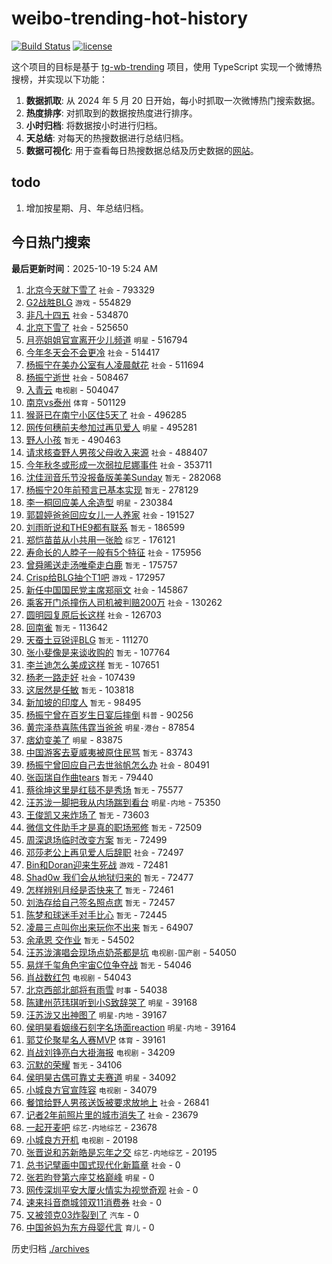 # weibo-trending-hot-history

[![Build Status](https://github.com/lxw15337674/weibo-trending-hot-history/actions/workflows/nodejs.yml/badge.svg)](https://github.com/lxw15337674/weibo-trending-hot-history/actions)
[![license](https://img.shields.io/github/license/lxw15337674/weibo-trending-hot-history)](https://github.com/lxw15337674/weibo-trending-hot-history/blob/master/LICENSE)


这个项目的目标是基于 [tg-wb-trending](https://github.com/xiadd/tg-wb-trending) 项目，使用 TypeScript 实现一个微博热搜榜，并实现以下功能：

1. **数据抓取**: 从 2024 年 5 月 20 日开始，每小时抓取一次微博热门搜索数据。
2. **热度排序**: 对抓取到的数据按热度进行排序。
3. **小时归档**: 将数据按小时进行归档。
4. **天总结**: 对每天的热搜数据进行总结归档。
5. **数据可视化**: 用于查看每日热搜数据总结及历史数据的[网站](https://weibo-trending-hot-history.vercel.app/)。

## todo

1. 增加按星期、月、年总结归档。



## 今日热门搜索




























































































































































































































































































































































































































































































































































































































































































































































































































































































































































































































































































































































































































































































































































































































































































































































































































































































































































































































































































































































































































































































































































































































































































































































































































































































































































































































































































































































































































































































































































































































































































































































































































































































































































































































































































































































































































































































































































































































































































































































































































































































































































































































































































































































































































































































































































































































































































































































































































































































































































































































































































































































































































































































































































































































































































































































































































































































































































































































































































































































































































































































































































































































































































































































































































































































































































































































































































































































































































































































































































































































































































































































































































































































































































































































































































































































































































































































































































































































































































































































































































































































































































































































































































































































































































































































































































































































































































































































































































































































































































































































































































































































































































































































































































































































































































































































































































































































































































































































































































































































































































































































































































































































































































































































































































































































































































































































































































































































































































































































































































































































































































































































































































































































































































































































































































































































































































































































































































































































































































































































<!-- BEGIN -->

**最后更新时间**：2025-10-19 5:24 AM
1. [北京今天就下雪了](https://m.weibo.cn/search?containerid=100103type%3D1%26t%3D10%26q%3D%23%E5%8C%97%E4%BA%AC%E4%BB%8A%E5%A4%A9%E5%B0%B1%E4%B8%8B%E9%9B%AA%E4%BA%86%23&stream_entry_id=31&isnewpage=1&extparam=seat%3D1%26cate%3D5001%26flag%3D0%26stream_entry_id%3D31%26lcate%3D5001%26pos%3D0%26q%3D%2523%25E5%258C%2597%25E4%25BA%25AC%25E4%25BB%258A%25E5%25A4%25A9%25E5%25B0%25B1%25E4%25B8%258B%25E9%259B%25AA%25E4%25BA%2586%2523%26dgr%3D0%26band_rank%3D1%26c_type%3D31%26realpos%3D1%26filter_type%3Drealtimehot%26display_time%3D1760805128%26pre_seqid%3D176080512884302736295144) `社会` - 793329
2. [G2战胜BLG](https://m.weibo.cn/search?containerid=100103type%3D1%26t%3D10%26q%3DG2%E6%88%98%E8%83%9CBLG&stream_entry_id=31&isnewpage=1&extparam=seat%3D1%26cate%3D5001%26flag%3D0%26stream_entry_id%3D31%26lcate%3D5001%26pos%3D1%26q%3DG2%25E6%2588%2598%25E8%2583%259CBLG%26dgr%3D0%26band_rank%3D2%26c_type%3D31%26realpos%3D2%26filter_type%3Drealtimehot%26display_time%3D1760805128%26pre_seqid%3D176080512884302736295144) `游戏` - 554829
3. [非凡十四五](https://m.weibo.cn/search?containerid=100103type%3D1%26t%3D10%26q%3D%23%E9%9D%9E%E5%87%A1%E5%8D%81%E5%9B%9B%E4%BA%94%23&stream_entry_id=31&isnewpage=1&extparam=seat%3D1%26cate%3D5001%26flag%3D0%26stream_entry_id%3D31%26lcate%3D5001%26pos%3D2%26q%3D%2523%25E9%259D%259E%25E5%2587%25A1%25E5%258D%2581%25E5%259B%259B%25E4%25BA%2594%2523%26dgr%3D0%26band_rank%3D3%26c_type%3D31%26realpos%3D3%26filter_type%3Drealtimehot%26display_time%3D1760805128%26pre_seqid%3D176080512884302736295144) `社会` - 534870
4. [北京下雪了](https://m.weibo.cn/search?containerid=100103type%3D1%26t%3D10%26q%3D%23%E5%8C%97%E4%BA%AC%E4%B8%8B%E9%9B%AA%E4%BA%86%23&stream_entry_id=31&isnewpage=1&extparam=seat%3D1%26flag%3D1%26stream_entry_id%3D31%26lcate%3D5001%26filter_type%3Drealtimehot%26band_rank%3D1%26c_type%3D31%26q%3D%2523%25E5%258C%2597%25E4%25BA%25AC%25E4%25B8%258B%25E9%259B%25AA%25E4%25BA%2586%2523%26pos%3D0%26realpos%3D1%26dgr%3D0%26cate%3D5001%26display_time%3D1760808170%26pre_seqid%3D176080817056502731421138) `社会` - 525650
5. [月亮姐姐官宣离开少儿频道](https://m.weibo.cn/search?containerid=100103type%3D1%26t%3D10%26q%3D%23%E6%9C%88%E4%BA%AE%E5%A7%90%E5%A7%90%E5%AE%98%E5%AE%A3%E7%A6%BB%E5%BC%80%E5%B0%91%E5%84%BF%E9%A2%91%E9%81%93%23&stream_entry_id=31&isnewpage=1&extparam=seat%3D1%26cate%3D5001%26flag%3D2%26stream_entry_id%3D31%26lcate%3D5001%26pos%3D4%26q%3D%2523%25E6%259C%2588%25E4%25BA%25AE%25E5%25A7%2590%25E5%25A7%2590%25E5%25AE%2598%25E5%25AE%25A3%25E7%25A6%25BB%25E5%25BC%2580%25E5%25B0%2591%25E5%2584%25BF%25E9%25A2%2591%25E9%2581%2593%2523%26dgr%3D0%26band_rank%3D4%26c_type%3D31%26realpos%3D4%26filter_type%3Drealtimehot%26display_time%3D1760805128%26pre_seqid%3D176080512884302736295144) `明星` - 516794
6. [今年冬天会不会更冷](https://m.weibo.cn/search?containerid=100103type%3D1%26t%3D10%26q%3D%23%E4%BB%8A%E5%B9%B4%E5%86%AC%E5%A4%A9%E4%BC%9A%E4%B8%8D%E4%BC%9A%E6%9B%B4%E5%86%B7%23&stream_entry_id=31&isnewpage=1&extparam=seat%3D1%26cate%3D5001%26flag%3D0%26stream_entry_id%3D31%26lcate%3D5001%26pos%3D5%26q%3D%2523%25E4%25BB%258A%25E5%25B9%25B4%25E5%2586%25AC%25E5%25A4%25A9%25E4%25BC%259A%25E4%25B8%258D%25E4%25BC%259A%25E6%259B%25B4%25E5%2586%25B7%2523%26dgr%3D0%26band_rank%3D5%26c_type%3D31%26realpos%3D5%26filter_type%3Drealtimehot%26display_time%3D1760805128%26pre_seqid%3D176080512884302736295144) `社会` - 514417
7. [杨振宁在美办公室有人凌晨献花](https://m.weibo.cn/search?containerid=100103type%3D1%26t%3D10%26q%3D%23%E6%9D%A8%E6%8C%AF%E5%AE%81%E5%9C%A8%E7%BE%8E%E5%8A%9E%E5%85%AC%E5%AE%A4%E6%9C%89%E4%BA%BA%E5%87%8C%E6%99%A8%E7%8C%AE%E8%8A%B1%23&stream_entry_id=31&isnewpage=1&extparam=seat%3D1%26cate%3D5001%26flag%3D1%26stream_entry_id%3D31%26lcate%3D5001%26pos%3D6%26q%3D%2523%25E6%259D%25A8%25E6%258C%25AF%25E5%25AE%2581%25E5%259C%25A8%25E7%25BE%258E%25E5%258A%259E%25E5%2585%25AC%25E5%25AE%25A4%25E6%259C%2589%25E4%25BA%25BA%25E5%2587%258C%25E6%2599%25A8%25E7%258C%25AE%25E8%258A%25B1%2523%26dgr%3D0%26band_rank%3D6%26c_type%3D31%26realpos%3D6%26filter_type%3Drealtimehot%26display_time%3D1760805128%26pre_seqid%3D176080512884302736295144) `社会` - 511694
8. [杨振宁逝世](https://m.weibo.cn/search?containerid=100103type%3D1%26t%3D10%26q%3D%23%E6%9D%A8%E6%8C%AF%E5%AE%81%E9%80%9D%E4%B8%96%23&stream_entry_id=31&isnewpage=1&extparam=seat%3D1%26cate%3D5001%26flag%3D16%26stream_entry_id%3D31%26lcate%3D5001%26pos%3D7%26q%3D%2523%25E6%259D%25A8%25E6%258C%25AF%25E5%25AE%2581%25E9%2580%259D%25E4%25B8%2596%2523%26dgr%3D0%26band_rank%3D7%26c_type%3D31%26realpos%3D7%26filter_type%3Drealtimehot%26display_time%3D1760805128%26pre_seqid%3D176080512884302736295144) `社会` - 508467
9. [入青云](https://m.weibo.cn/search?containerid=100103type%3D1%26t%3D10%26q%3D%E5%85%A5%E9%9D%92%E4%BA%91&stream_entry_id=31&isnewpage=1&extparam=seat%3D1%26cate%3D5001%26flag%3D0%26stream_entry_id%3D31%26lcate%3D5001%26pos%3D8%26q%3D%25E5%2585%25A5%25E9%259D%2592%25E4%25BA%2591%26dgr%3D0%26band_rank%3D8%26c_type%3D31%26realpos%3D8%26filter_type%3Drealtimehot%26display_time%3D1760805128%26pre_seqid%3D176080512884302736295144) `电视剧` - 504047
10. [南京vs泰州](https://m.weibo.cn/search?containerid=100103type%3D1%26t%3D10%26q%3D%23%E5%8D%97%E4%BA%ACvs%E6%B3%B0%E5%B7%9E%23&stream_entry_id=31&isnewpage=1&extparam=seat%3D1%26cate%3D5001%26flag%3D0%26stream_entry_id%3D31%26lcate%3D5001%26pos%3D9%26q%3D%2523%25E5%258D%2597%25E4%25BA%25ACvs%25E6%25B3%25B0%25E5%25B7%259E%2523%26dgr%3D0%26band_rank%3D9%26c_type%3D31%26realpos%3D9%26filter_type%3Drealtimehot%26display_time%3D1760805128%26pre_seqid%3D176080512884302736295144) `体育` - 501129
11. [猴哥已在南宁小区住5天了](https://m.weibo.cn/search?containerid=100103type%3D1%26t%3D10%26q%3D%23%E7%8C%B4%E5%93%A5%E5%B7%B2%E5%9C%A8%E5%8D%97%E5%AE%81%E5%B0%8F%E5%8C%BA%E4%BD%8F5%E5%A4%A9%E4%BA%86%23&stream_entry_id=31&isnewpage=1&extparam=seat%3D1%26cate%3D5001%26flag%3D1%26stream_entry_id%3D31%26lcate%3D5001%26pos%3D10%26q%3D%2523%25E7%258C%25B4%25E5%2593%25A5%25E5%25B7%25B2%25E5%259C%25A8%25E5%258D%2597%25E5%25AE%2581%25E5%25B0%258F%25E5%258C%25BA%25E4%25BD%258F5%25E5%25A4%25A9%25E4%25BA%2586%2523%26dgr%3D0%26band_rank%3D10%26c_type%3D31%26realpos%3D10%26filter_type%3Drealtimehot%26display_time%3D1760805128%26pre_seqid%3D176080512884302736295144) `社会` - 496285
12. [网传何穗前夫参加过再见爱人](https://m.weibo.cn/search?containerid=100103type%3D1%26t%3D10%26q%3D%23%E7%BD%91%E4%BC%A0%E4%BD%95%E7%A9%97%E5%89%8D%E5%A4%AB%E5%8F%82%E5%8A%A0%E8%BF%87%E5%86%8D%E8%A7%81%E7%88%B1%E4%BA%BA%23&stream_entry_id=31&isnewpage=1&extparam=seat%3D1%26cate%3D5001%26flag%3D2%26stream_entry_id%3D31%26lcate%3D5001%26pos%3D11%26q%3D%2523%25E7%25BD%2591%25E4%25BC%25A0%25E4%25BD%2595%25E7%25A9%2597%25E5%2589%258D%25E5%25A4%25AB%25E5%258F%2582%25E5%258A%25A0%25E8%25BF%2587%25E5%2586%258D%25E8%25A7%2581%25E7%2588%25B1%25E4%25BA%25BA%2523%26dgr%3D0%26band_rank%3D11%26c_type%3D31%26realpos%3D11%26filter_type%3Drealtimehot%26display_time%3D1760805128%26pre_seqid%3D176080512884302736295144) `明星` - 495281
13. [野人小孩](https://m.weibo.cn/search?containerid=100103type%3D1%26t%3D10%26q%3D%E9%87%8E%E4%BA%BA%E5%B0%8F%E5%AD%A9&stream_entry_id=31&isnewpage=1&extparam=seat%3D1%26cate%3D5001%26flag%3D1%26stream_entry_id%3D31%26lcate%3D5001%26pos%3D12%26q%3D%25E9%2587%258E%25E4%25BA%25BA%25E5%25B0%258F%25E5%25AD%25A9%26dgr%3D0%26band_rank%3D12%26c_type%3D31%26realpos%3D12%26filter_type%3Drealtimehot%26display_time%3D1760805128%26pre_seqid%3D176080512884302736295144) `暂无` - 490463
14. [请求核查野人男孩父母收入来源](https://m.weibo.cn/search?containerid=100103type%3D1%26t%3D10%26q%3D%23%E8%AF%B7%E6%B1%82%E6%A0%B8%E6%9F%A5%E9%87%8E%E4%BA%BA%E7%94%B7%E5%AD%A9%E7%88%B6%E6%AF%8D%E6%94%B6%E5%85%A5%E6%9D%A5%E6%BA%90%23&stream_entry_id=31&isnewpage=1&extparam=seat%3D1%26cate%3D5001%26flag%3D1%26stream_entry_id%3D31%26lcate%3D5001%26pos%3D13%26q%3D%2523%25E8%25AF%25B7%25E6%25B1%2582%25E6%25A0%25B8%25E6%259F%25A5%25E9%2587%258E%25E4%25BA%25BA%25E7%2594%25B7%25E5%25AD%25A9%25E7%2588%25B6%25E6%25AF%258D%25E6%2594%25B6%25E5%2585%25A5%25E6%259D%25A5%25E6%25BA%2590%2523%26dgr%3D0%26band_rank%3D13%26c_type%3D31%26realpos%3D13%26filter_type%3Drealtimehot%26display_time%3D1760805128%26pre_seqid%3D176080512884302736295144) `社会` - 488407
15. [今年秋冬或形成一次弱拉尼娜事件](https://m.weibo.cn/search?containerid=100103type%3D1%26t%3D10%26q%3D%23%E4%BB%8A%E5%B9%B4%E7%A7%8B%E5%86%AC%E6%88%96%E5%BD%A2%E6%88%90%E4%B8%80%E6%AC%A1%E5%BC%B1%E6%8B%89%E5%B0%BC%E5%A8%9C%E4%BA%8B%E4%BB%B6%23&stream_entry_id=31&isnewpage=1&extparam=seat%3D1%26cate%3D5001%26flag%3D1%26stream_entry_id%3D31%26lcate%3D5001%26pos%3D15%26q%3D%2523%25E4%25BB%258A%25E5%25B9%25B4%25E7%25A7%258B%25E5%2586%25AC%25E6%2588%2596%25E5%25BD%25A2%25E6%2588%2590%25E4%25B8%2580%25E6%25AC%25A1%25E5%25BC%25B1%25E6%258B%2589%25E5%25B0%25BC%25E5%25A8%259C%25E4%25BA%258B%25E4%25BB%25B6%2523%26dgr%3D0%26band_rank%3D15%26c_type%3D31%26realpos%3D15%26filter_type%3Drealtimehot%26display_time%3D1760805128%26pre_seqid%3D176080512884302736295144) `社会` - 353711
16. [沈佳润音乐节没报备版美美Sunday](https://m.weibo.cn/search?containerid=100103type%3D1%26t%3D10%26q%3D%E6%B2%88%E4%BD%B3%E6%B6%A6%E9%9F%B3%E4%B9%90%E8%8A%82%E6%B2%A1%E6%8A%A5%E5%A4%87%E7%89%88%E7%BE%8E%E7%BE%8ESunday&stream_entry_id=31&isnewpage=1&extparam=seat%3D1%26cate%3D5001%26flag%3D1%26stream_entry_id%3D31%26lcate%3D5001%26pos%3D14%26q%3D%25E6%25B2%2588%25E4%25BD%25B3%25E6%25B6%25A6%25E9%259F%25B3%25E4%25B9%2590%25E8%258A%2582%25E6%25B2%25A1%25E6%258A%25A5%25E5%25A4%2587%25E7%2589%2588%25E7%25BE%258E%25E7%25BE%258ESunday%26dgr%3D0%26band_rank%3D14%26c_type%3D31%26realpos%3D14%26filter_type%3Drealtimehot%26display_time%3D1760805128%26pre_seqid%3D176080512884302736295144) `暂无` - 282068
17. [杨振宁20年前预言已基本实现](https://m.weibo.cn/search?containerid=100103type%3D1%26t%3D10%26q%3D%E6%9D%A8%E6%8C%AF%E5%AE%8120%E5%B9%B4%E5%89%8D%E9%A2%84%E8%A8%80%E5%B7%B2%E5%9F%BA%E6%9C%AC%E5%AE%9E%E7%8E%B0&stream_entry_id=31&isnewpage=1&extparam=seat%3D1%26cate%3D5001%26flag%3D2%26stream_entry_id%3D31%26lcate%3D5001%26pos%3D16%26q%3D%25E6%259D%25A8%25E6%258C%25AF%25E5%25AE%258120%25E5%25B9%25B4%25E5%2589%258D%25E9%25A2%2584%25E8%25A8%2580%25E5%25B7%25B2%25E5%259F%25BA%25E6%259C%25AC%25E5%25AE%259E%25E7%258E%25B0%26dgr%3D0%26band_rank%3D16%26c_type%3D31%26realpos%3D16%26filter_type%3Drealtimehot%26display_time%3D1760805128%26pre_seqid%3D176080512884302736295144) `暂无` - 278129
18. [李一桐回应美人余造型](https://m.weibo.cn/search?containerid=100103type%3D1%26t%3D10%26q%3D%E6%9D%8E%E4%B8%80%E6%A1%90%E5%9B%9E%E5%BA%94%E7%BE%8E%E4%BA%BA%E4%BD%99%E9%80%A0%E5%9E%8B&stream_entry_id=31&isnewpage=1&extparam=seat%3D1%26cate%3D5001%26flag%3D1%26stream_entry_id%3D31%26lcate%3D5001%26pos%3D17%26q%3D%25E6%259D%258E%25E4%25B8%2580%25E6%25A1%2590%25E5%259B%259E%25E5%25BA%2594%25E7%25BE%258E%25E4%25BA%25BA%25E4%25BD%2599%25E9%2580%25A0%25E5%259E%258B%26dgr%3D0%26band_rank%3D17%26c_type%3D31%26realpos%3D17%26filter_type%3Drealtimehot%26display_time%3D1760805128%26pre_seqid%3D176080512884302736295144) `明星` - 230384
19. [郭碧婷爸爸回应女儿一人养家](https://m.weibo.cn/search?containerid=100103type%3D1%26t%3D10%26q%3D%23%E9%83%AD%E7%A2%A7%E5%A9%B7%E7%88%B8%E7%88%B8%E5%9B%9E%E5%BA%94%E5%A5%B3%E5%84%BF%E4%B8%80%E4%BA%BA%E5%85%BB%E5%AE%B6%23&stream_entry_id=31&isnewpage=1&extparam=seat%3D1%26cate%3D5001%26flag%3D2%26stream_entry_id%3D31%26lcate%3D5001%26pos%3D18%26q%3D%2523%25E9%2583%25AD%25E7%25A2%25A7%25E5%25A9%25B7%25E7%2588%25B8%25E7%2588%25B8%25E5%259B%259E%25E5%25BA%2594%25E5%25A5%25B3%25E5%2584%25BF%25E4%25B8%2580%25E4%25BA%25BA%25E5%2585%25BB%25E5%25AE%25B6%2523%26dgr%3D0%26band_rank%3D18%26c_type%3D31%26realpos%3D18%26filter_type%3Drealtimehot%26display_time%3D1760805128%26pre_seqid%3D176080512884302736295144) `社会` - 191527
20. [刘雨昕说和THE9都有联系](https://m.weibo.cn/search?containerid=100103type%3D1%26t%3D10%26q%3D%E5%88%98%E9%9B%A8%E6%98%95%E8%AF%B4%E5%92%8CTHE9%E9%83%BD%E6%9C%89%E8%81%94%E7%B3%BB&stream_entry_id=31&isnewpage=1&extparam=seat%3D1%26cate%3D5001%26flag%3D1%26stream_entry_id%3D31%26lcate%3D5001%26pos%3D19%26q%3D%25E5%2588%2598%25E9%259B%25A8%25E6%2598%2595%25E8%25AF%25B4%25E5%2592%258CTHE9%25E9%2583%25BD%25E6%259C%2589%25E8%2581%2594%25E7%25B3%25BB%26dgr%3D0%26band_rank%3D19%26c_type%3D31%26realpos%3D19%26filter_type%3Drealtimehot%26display_time%3D1760805128%26pre_seqid%3D176080512884302736295144) `暂无` - 186599
21. [郑恺苗苗从小共用一张脸](https://m.weibo.cn/search?containerid=100103type%3D1%26t%3D10%26q%3D%E9%83%91%E6%81%BA%E8%8B%97%E8%8B%97%E4%BB%8E%E5%B0%8F%E5%85%B1%E7%94%A8%E4%B8%80%E5%BC%A0%E8%84%B8&stream_entry_id=31&isnewpage=1&extparam=seat%3D1%26cate%3D5001%26flag%3D2%26stream_entry_id%3D31%26lcate%3D5001%26pos%3D20%26q%3D%25E9%2583%2591%25E6%2581%25BA%25E8%258B%2597%25E8%258B%2597%25E4%25BB%258E%25E5%25B0%258F%25E5%2585%25B1%25E7%2594%25A8%25E4%25B8%2580%25E5%25BC%25A0%25E8%2584%25B8%26dgr%3D0%26band_rank%3D20%26c_type%3D31%26realpos%3D20%26filter_type%3Drealtimehot%26display_time%3D1760805128%26pre_seqid%3D176080512884302736295144) `综艺` - 176121
22. [寿命长的人脖子一般有5个特征](https://m.weibo.cn/search?containerid=100103type%3D1%26t%3D10%26q%3D%23%E5%AF%BF%E5%91%BD%E9%95%BF%E7%9A%84%E4%BA%BA%E8%84%96%E5%AD%90%E4%B8%80%E8%88%AC%E6%9C%895%E4%B8%AA%E7%89%B9%E5%BE%81%23&stream_entry_id=31&isnewpage=1&extparam=seat%3D1%26cate%3D5001%26flag%3D0%26stream_entry_id%3D31%26lcate%3D5001%26pos%3D21%26q%3D%2523%25E5%25AF%25BF%25E5%2591%25BD%25E9%2595%25BF%25E7%259A%2584%25E4%25BA%25BA%25E8%2584%2596%25E5%25AD%2590%25E4%25B8%2580%25E8%2588%25AC%25E6%259C%25895%25E4%25B8%25AA%25E7%2589%25B9%25E5%25BE%2581%2523%26dgr%3D0%26band_rank%3D21%26c_type%3D31%26realpos%3D21%26filter_type%3Drealtimehot%26display_time%3D1760805128%26pre_seqid%3D176080512884302736295144) `社会` - 175956
23. [曾舜晞送走汤唯牵走白鹿](https://m.weibo.cn/search?containerid=100103type%3D1%26t%3D10%26q%3D%E6%9B%BE%E8%88%9C%E6%99%9E%E9%80%81%E8%B5%B0%E6%B1%A4%E5%94%AF%E7%89%B5%E8%B5%B0%E7%99%BD%E9%B9%BF&stream_entry_id=31&isnewpage=1&extparam=seat%3D1%26cate%3D5001%26flag%3D2%26stream_entry_id%3D31%26lcate%3D5001%26pos%3D22%26q%3D%25E6%259B%25BE%25E8%2588%259C%25E6%2599%259E%25E9%2580%2581%25E8%25B5%25B0%25E6%25B1%25A4%25E5%2594%25AF%25E7%2589%25B5%25E8%25B5%25B0%25E7%2599%25BD%25E9%25B9%25BF%26dgr%3D0%26band_rank%3D22%26c_type%3D31%26realpos%3D22%26filter_type%3Drealtimehot%26display_time%3D1760805128%26pre_seqid%3D176080512884302736295144) `暂无` - 175757
24. [Crisp给BLG抽个T1吧](https://m.weibo.cn/search?containerid=100103type%3D1%26t%3D10%26q%3D%23Crisp%E7%BB%99BLG%E6%8A%BD%E4%B8%AAT1%E5%90%A7%23&stream_entry_id=31&isnewpage=1&extparam=seat%3D1%26cate%3D5001%26flag%3D1%26stream_entry_id%3D31%26lcate%3D5001%26pos%3D23%26q%3D%2523Crisp%25E7%25BB%2599BLG%25E6%258A%25BD%25E4%25B8%25AAT1%25E5%2590%25A7%2523%26dgr%3D0%26band_rank%3D23%26c_type%3D31%26realpos%3D23%26filter_type%3Drealtimehot%26display_time%3D1760805128%26pre_seqid%3D176080512884302736295144) `游戏` - 172957
25. [新任中国国民党主席郑丽文](https://m.weibo.cn/search?containerid=100103type%3D1%26t%3D10%26q%3D%23%E6%96%B0%E4%BB%BB%E4%B8%AD%E5%9B%BD%E5%9B%BD%E6%B0%91%E5%85%9A%E4%B8%BB%E5%B8%AD%E9%83%91%E4%B8%BD%E6%96%87%23&stream_entry_id=31&isnewpage=1&extparam=seat%3D1%26cate%3D5001%26flag%3D0%26stream_entry_id%3D31%26lcate%3D5001%26pos%3D24%26q%3D%2523%25E6%2596%25B0%25E4%25BB%25BB%25E4%25B8%25AD%25E5%259B%25BD%25E5%259B%25BD%25E6%25B0%2591%25E5%2585%259A%25E4%25B8%25BB%25E5%25B8%25AD%25E9%2583%2591%25E4%25B8%25BD%25E6%2596%2587%2523%26dgr%3D0%26band_rank%3D24%26c_type%3D31%26realpos%3D24%26filter_type%3Drealtimehot%26display_time%3D1760805128%26pre_seqid%3D176080512884302736295144) `社会` - 145867
26. [乘客开门杀撞伤人司机被判赔200万](https://m.weibo.cn/search?containerid=100103type%3D1%26t%3D10%26q%3D%23%E4%B9%98%E5%AE%A2%E5%BC%80%E9%97%A8%E6%9D%80%E6%92%9E%E4%BC%A4%E4%BA%BA%E5%8F%B8%E6%9C%BA%E8%A2%AB%E5%88%A4%E8%B5%94200%E4%B8%87%23&stream_entry_id=31&isnewpage=1&extparam=seat%3D1%26cate%3D5001%26flag%3D0%26stream_entry_id%3D31%26lcate%3D5001%26pos%3D25%26q%3D%2523%25E4%25B9%2598%25E5%25AE%25A2%25E5%25BC%2580%25E9%2597%25A8%25E6%259D%2580%25E6%2592%259E%25E4%25BC%25A4%25E4%25BA%25BA%25E5%258F%25B8%25E6%259C%25BA%25E8%25A2%25AB%25E5%2588%25A4%25E8%25B5%2594200%25E4%25B8%2587%2523%26dgr%3D0%26band_rank%3D25%26c_type%3D31%26realpos%3D25%26filter_type%3Drealtimehot%26display_time%3D1760805128%26pre_seqid%3D176080512884302736295144) `社会` - 130262
27. [圆明园复原后长这样](https://m.weibo.cn/search?containerid=100103type%3D1%26t%3D10%26q%3D%23%E5%9C%86%E6%98%8E%E5%9B%AD%E5%A4%8D%E5%8E%9F%E5%90%8E%E9%95%BF%E8%BF%99%E6%A0%B7%23&stream_entry_id=31&isnewpage=1&extparam=seat%3D1%26cate%3D5001%26flag%3D0%26stream_entry_id%3D31%26lcate%3D5001%26pos%3D26%26q%3D%2523%25E5%259C%2586%25E6%2598%258E%25E5%259B%25AD%25E5%25A4%258D%25E5%258E%259F%25E5%2590%258E%25E9%2595%25BF%25E8%25BF%2599%25E6%25A0%25B7%2523%26dgr%3D0%26band_rank%3D26%26c_type%3D31%26realpos%3D26%26filter_type%3Drealtimehot%26display_time%3D1760805128%26pre_seqid%3D176080512884302736295144) `社会` - 126703
28. [回南雀](https://m.weibo.cn/search?containerid=100103type%3D1%26t%3D10%26q%3D%E5%9B%9E%E5%8D%97%E9%9B%80&stream_entry_id=31&isnewpage=1&extparam=seat%3D1%26cate%3D5001%26flag%3D0%26stream_entry_id%3D31%26lcate%3D5001%26pos%3D27%26q%3D%25E5%259B%259E%25E5%258D%2597%25E9%259B%2580%26dgr%3D0%26band_rank%3D27%26c_type%3D31%26realpos%3D27%26filter_type%3Drealtimehot%26display_time%3D1760805128%26pre_seqid%3D176080512884302736295144) `暂无` - 113642
29. [天蚕土豆锐评BLG](https://m.weibo.cn/search?containerid=100103type%3D1%26t%3D10%26q%3D%E5%A4%A9%E8%9A%95%E5%9C%9F%E8%B1%86%E9%94%90%E8%AF%84BLG&stream_entry_id=31&isnewpage=1&extparam=seat%3D1%26cate%3D5001%26flag%3D0%26stream_entry_id%3D31%26lcate%3D5001%26pos%3D28%26q%3D%25E5%25A4%25A9%25E8%259A%2595%25E5%259C%259F%25E8%25B1%2586%25E9%2594%2590%25E8%25AF%2584BLG%26dgr%3D0%26band_rank%3D28%26c_type%3D31%26realpos%3D28%26filter_type%3Drealtimehot%26display_time%3D1760805128%26pre_seqid%3D176080512884302736295144) `暂无` - 111270
30. [张小斐像是来谈收购的](https://m.weibo.cn/search?containerid=100103type%3D1%26t%3D10%26q%3D%E5%BC%A0%E5%B0%8F%E6%96%90%E5%83%8F%E6%98%AF%E6%9D%A5%E8%B0%88%E6%94%B6%E8%B4%AD%E7%9A%84&stream_entry_id=31&isnewpage=1&extparam=seat%3D1%26cate%3D5001%26flag%3D1%26stream_entry_id%3D31%26lcate%3D5001%26pos%3D29%26q%3D%25E5%25BC%25A0%25E5%25B0%258F%25E6%2596%2590%25E5%2583%258F%25E6%2598%25AF%25E6%259D%25A5%25E8%25B0%2588%25E6%2594%25B6%25E8%25B4%25AD%25E7%259A%2584%26dgr%3D0%26band_rank%3D29%26c_type%3D31%26realpos%3D29%26filter_type%3Drealtimehot%26display_time%3D1760805128%26pre_seqid%3D176080512884302736295144) `暂无` - 107764
31. [李兰迪怎么美成这样](https://m.weibo.cn/search?containerid=100103type%3D1%26t%3D10%26q%3D%E6%9D%8E%E5%85%B0%E8%BF%AA%E6%80%8E%E4%B9%88%E7%BE%8E%E6%88%90%E8%BF%99%E6%A0%B7&stream_entry_id=31&isnewpage=1&extparam=seat%3D1%26cate%3D5001%26flag%3D1%26stream_entry_id%3D31%26lcate%3D5001%26pos%3D30%26q%3D%25E6%259D%258E%25E5%2585%25B0%25E8%25BF%25AA%25E6%2580%258E%25E4%25B9%2588%25E7%25BE%258E%25E6%2588%2590%25E8%25BF%2599%25E6%25A0%25B7%26dgr%3D0%26band_rank%3D30%26c_type%3D31%26realpos%3D30%26filter_type%3Drealtimehot%26display_time%3D1760805128%26pre_seqid%3D176080512884302736295144) `暂无` - 107651
32. [杨老一路走好](https://m.weibo.cn/search?containerid=100103type%3D1%26t%3D10%26q%3D%23%E6%9D%A8%E8%80%81%E4%B8%80%E8%B7%AF%E8%B5%B0%E5%A5%BD%23&stream_entry_id=31&isnewpage=1&extparam=seat%3D1%26cate%3D5001%26flag%3D0%26stream_entry_id%3D31%26lcate%3D5001%26pos%3D33%26q%3D%2523%25E6%259D%25A8%25E8%2580%2581%25E4%25B8%2580%25E8%25B7%25AF%25E8%25B5%25B0%25E5%25A5%25BD%2523%26dgr%3D0%26band_rank%3D33%26c_type%3D31%26realpos%3D33%26filter_type%3Drealtimehot%26display_time%3D1760805128%26pre_seqid%3D176080512884302736295144) `社会` - 107439
33. [这居然是任敏](https://m.weibo.cn/search?containerid=100103type%3D1%26t%3D10%26q%3D%E8%BF%99%E5%B1%85%E7%84%B6%E6%98%AF%E4%BB%BB%E6%95%8F&stream_entry_id=31&isnewpage=1&extparam=seat%3D1%26cate%3D5001%26flag%3D0%26stream_entry_id%3D31%26lcate%3D5001%26pos%3D31%26q%3D%25E8%25BF%2599%25E5%25B1%2585%25E7%2584%25B6%25E6%2598%25AF%25E4%25BB%25BB%25E6%2595%258F%26dgr%3D0%26band_rank%3D31%26c_type%3D31%26realpos%3D31%26filter_type%3Drealtimehot%26display_time%3D1760805128%26pre_seqid%3D176080512884302736295144) `暂无` - 103818
34. [新加坡的印度人](https://m.weibo.cn/search?containerid=100103type%3D1%26t%3D10%26q%3D%E6%96%B0%E5%8A%A0%E5%9D%A1%E7%9A%84%E5%8D%B0%E5%BA%A6%E4%BA%BA&stream_entry_id=31&isnewpage=1&extparam=seat%3D1%26cate%3D5001%26flag%3D0%26stream_entry_id%3D31%26lcate%3D5001%26pos%3D32%26q%3D%25E6%2596%25B0%25E5%258A%25A0%25E5%259D%25A1%25E7%259A%2584%25E5%258D%25B0%25E5%25BA%25A6%25E4%25BA%25BA%26dgr%3D0%26band_rank%3D32%26c_type%3D31%26realpos%3D32%26filter_type%3Drealtimehot%26display_time%3D1760805128%26pre_seqid%3D176080512884302736295144) `暂无` - 98495
35. [杨振宁曾在百岁生日宴后摔倒](https://m.weibo.cn/search?containerid=100103type%3D1%26t%3D10%26q%3D%23%E6%9D%A8%E6%8C%AF%E5%AE%81%E6%9B%BE%E5%9C%A8%E7%99%BE%E5%B2%81%E7%94%9F%E6%97%A5%E5%AE%B4%E5%90%8E%E6%91%94%E5%80%92%23&stream_entry_id=31&isnewpage=1&extparam=seat%3D1%26cate%3D5001%26flag%3D0%26stream_entry_id%3D31%26lcate%3D5001%26pos%3D34%26q%3D%2523%25E6%259D%25A8%25E6%258C%25AF%25E5%25AE%2581%25E6%259B%25BE%25E5%259C%25A8%25E7%2599%25BE%25E5%25B2%2581%25E7%2594%259F%25E6%2597%25A5%25E5%25AE%25B4%25E5%2590%258E%25E6%2591%2594%25E5%2580%2592%2523%26dgr%3D0%26band_rank%3D34%26c_type%3D31%26realpos%3D34%26filter_type%3Drealtimehot%26display_time%3D1760805128%26pre_seqid%3D176080512884302736295144) `科普` - 90256
36. [黄宗泽恭喜陈伟霆当爸爸](https://m.weibo.cn/search?containerid=100103type%3D1%26t%3D10%26q%3D%23%E9%BB%84%E5%AE%97%E6%B3%BD%E6%81%AD%E5%96%9C%E9%99%88%E4%BC%9F%E9%9C%86%E5%BD%93%E7%88%B8%E7%88%B8%23&stream_entry_id=31&isnewpage=1&extparam=seat%3D1%26cate%3D5001%26flag%3D0%26stream_entry_id%3D31%26lcate%3D5001%26pos%3D35%26q%3D%2523%25E9%25BB%2584%25E5%25AE%2597%25E6%25B3%25BD%25E6%2581%25AD%25E5%2596%259C%25E9%2599%2588%25E4%25BC%259F%25E9%259C%2586%25E5%25BD%2593%25E7%2588%25B8%25E7%2588%25B8%2523%26dgr%3D0%26band_rank%3D35%26c_type%3D31%26realpos%3D35%26filter_type%3Drealtimehot%26display_time%3D1760805128%26pre_seqid%3D176080512884302736295144) `明星-港台` - 87854
37. [痞幼变美了](https://m.weibo.cn/search?containerid=100103type%3D1%26t%3D10%26q%3D%23%E7%97%9E%E5%B9%BC%E5%8F%98%E7%BE%8E%E4%BA%86%23&stream_entry_id=31&isnewpage=1&extparam=seat%3D1%26cate%3D5001%26flag%3D0%26stream_entry_id%3D31%26lcate%3D5001%26pos%3D36%26q%3D%2523%25E7%2597%259E%25E5%25B9%25BC%25E5%258F%2598%25E7%25BE%258E%25E4%25BA%2586%2523%26dgr%3D0%26band_rank%3D36%26c_type%3D31%26realpos%3D36%26filter_type%3Drealtimehot%26display_time%3D1760805128%26pre_seqid%3D176080512884302736295144) `明星` - 83875
38. [中国游客去夏威夷被原住民骂](https://m.weibo.cn/search?containerid=100103type%3D1%26t%3D10%26q%3D%E4%B8%AD%E5%9B%BD%E6%B8%B8%E5%AE%A2%E5%8E%BB%E5%A4%8F%E5%A8%81%E5%A4%B7%E8%A2%AB%E5%8E%9F%E4%BD%8F%E6%B0%91%E9%AA%82&stream_entry_id=31&isnewpage=1&extparam=seat%3D1%26cate%3D5001%26flag%3D0%26stream_entry_id%3D31%26lcate%3D5001%26pos%3D37%26q%3D%25E4%25B8%25AD%25E5%259B%25BD%25E6%25B8%25B8%25E5%25AE%25A2%25E5%258E%25BB%25E5%25A4%258F%25E5%25A8%2581%25E5%25A4%25B7%25E8%25A2%25AB%25E5%258E%259F%25E4%25BD%258F%25E6%25B0%2591%25E9%25AA%2582%26dgr%3D0%26band_rank%3D37%26c_type%3D31%26realpos%3D37%26filter_type%3Drealtimehot%26display_time%3D1760805128%26pre_seqid%3D176080512884302736295144) `暂无` - 83743
39. [杨振宁曾回应自己去世翁帆怎么办](https://m.weibo.cn/search?containerid=100103type%3D1%26t%3D10%26q%3D%23%E6%9D%A8%E6%8C%AF%E5%AE%81%E6%9B%BE%E5%9B%9E%E5%BA%94%E8%87%AA%E5%B7%B1%E5%8E%BB%E4%B8%96%E7%BF%81%E5%B8%86%E6%80%8E%E4%B9%88%E5%8A%9E%23&stream_entry_id=31&isnewpage=1&extparam=seat%3D1%26cate%3D5001%26flag%3D0%26stream_entry_id%3D31%26lcate%3D5001%26pos%3D38%26q%3D%2523%25E6%259D%25A8%25E6%258C%25AF%25E5%25AE%2581%25E6%259B%25BE%25E5%259B%259E%25E5%25BA%2594%25E8%2587%25AA%25E5%25B7%25B1%25E5%258E%25BB%25E4%25B8%2596%25E7%25BF%2581%25E5%25B8%2586%25E6%2580%258E%25E4%25B9%2588%25E5%258A%259E%2523%26dgr%3D0%26band_rank%3D38%26c_type%3D31%26realpos%3D38%26filter_type%3Drealtimehot%26display_time%3D1760805128%26pre_seqid%3D176080512884302736295144) `社会` - 80491
40. [张函瑞自作曲tears](https://m.weibo.cn/search?containerid=100103type%3D1%26t%3D10%26q%3D%23%E5%BC%A0%E5%87%BD%E7%91%9E%E8%87%AA%E4%BD%9C%E6%9B%B2tears%23&stream_entry_id=31&isnewpage=1&extparam=seat%3D1%26cate%3D5001%26flag%3D1%26stream_entry_id%3D31%26lcate%3D5001%26pos%3D39%26q%3D%2523%25E5%25BC%25A0%25E5%2587%25BD%25E7%2591%259E%25E8%2587%25AA%25E4%25BD%259C%25E6%259B%25B2tears%2523%26dgr%3D0%26band_rank%3D39%26c_type%3D31%26realpos%3D39%26filter_type%3Drealtimehot%26display_time%3D1760805128%26pre_seqid%3D176080512884302736295144) `暂无` - 79440
41. [蔡徐坤这里是红毯不是秀场](https://m.weibo.cn/search?containerid=100103type%3D1%26t%3D10%26q%3D%E8%94%A1%E5%BE%90%E5%9D%A4%E8%BF%99%E9%87%8C%E6%98%AF%E7%BA%A2%E6%AF%AF%E4%B8%8D%E6%98%AF%E7%A7%80%E5%9C%BA&stream_entry_id=31&isnewpage=1&extparam=seat%3D1%26cate%3D5001%26flag%3D0%26stream_entry_id%3D31%26lcate%3D5001%26pos%3D40%26q%3D%25E8%2594%25A1%25E5%25BE%2590%25E5%259D%25A4%25E8%25BF%2599%25E9%2587%258C%25E6%2598%25AF%25E7%25BA%25A2%25E6%25AF%25AF%25E4%25B8%258D%25E6%2598%25AF%25E7%25A7%2580%25E5%259C%25BA%26dgr%3D0%26band_rank%3D40%26c_type%3D31%26realpos%3D40%26filter_type%3Drealtimehot%26display_time%3D1760805128%26pre_seqid%3D176080512884302736295144) `暂无` - 75577
42. [汪苏泷一脚把我从内场踹到看台](https://m.weibo.cn/search?containerid=100103type%3D1%26t%3D10%26q%3D%E6%B1%AA%E8%8B%8F%E6%B3%B7%E4%B8%80%E8%84%9A%E6%8A%8A%E6%88%91%E4%BB%8E%E5%86%85%E5%9C%BA%E8%B8%B9%E5%88%B0%E7%9C%8B%E5%8F%B0&stream_entry_id=31&isnewpage=1&extparam=seat%3D1%26cate%3D5001%26flag%3D1%26stream_entry_id%3D31%26lcate%3D5001%26pos%3D41%26q%3D%25E6%25B1%25AA%25E8%258B%258F%25E6%25B3%25B7%25E4%25B8%2580%25E8%2584%259A%25E6%258A%258A%25E6%2588%2591%25E4%25BB%258E%25E5%2586%2585%25E5%259C%25BA%25E8%25B8%25B9%25E5%2588%25B0%25E7%259C%258B%25E5%258F%25B0%26dgr%3D0%26band_rank%3D41%26c_type%3D31%26realpos%3D41%26filter_type%3Drealtimehot%26display_time%3D1760805128%26pre_seqid%3D176080512884302736295144) `明星-内地` - 75350
43. [王俊凯又来炸场了](https://m.weibo.cn/search?containerid=100103type%3D1%26t%3D10%26q%3D%E7%8E%8B%E4%BF%8A%E5%87%AF%E5%8F%88%E6%9D%A5%E7%82%B8%E5%9C%BA%E4%BA%86&stream_entry_id=31&isnewpage=1&extparam=seat%3D1%26cate%3D5001%26flag%3D0%26stream_entry_id%3D31%26lcate%3D5001%26pos%3D42%26q%3D%25E7%258E%258B%25E4%25BF%258A%25E5%2587%25AF%25E5%258F%2588%25E6%259D%25A5%25E7%2582%25B8%25E5%259C%25BA%25E4%25BA%2586%26dgr%3D0%26band_rank%3D42%26c_type%3D31%26realpos%3D42%26filter_type%3Drealtimehot%26display_time%3D1760805128%26pre_seqid%3D176080512884302736295144) `暂无` - 73603
44. [微信文件助手才是真的职场邪修](https://m.weibo.cn/search?containerid=100103type%3D1%26t%3D10%26q%3D%E5%BE%AE%E4%BF%A1%E6%96%87%E4%BB%B6%E5%8A%A9%E6%89%8B%E6%89%8D%E6%98%AF%E7%9C%9F%E7%9A%84%E8%81%8C%E5%9C%BA%E9%82%AA%E4%BF%AE&stream_entry_id=31&isnewpage=1&extparam=seat%3D1%26cate%3D5001%26flag%3D0%26stream_entry_id%3D31%26lcate%3D5001%26pos%3D43%26q%3D%25E5%25BE%25AE%25E4%25BF%25A1%25E6%2596%2587%25E4%25BB%25B6%25E5%258A%25A9%25E6%2589%258B%25E6%2589%258D%25E6%2598%25AF%25E7%259C%259F%25E7%259A%2584%25E8%2581%258C%25E5%259C%25BA%25E9%2582%25AA%25E4%25BF%25AE%26dgr%3D0%26band_rank%3D43%26c_type%3D31%26realpos%3D43%26filter_type%3Drealtimehot%26display_time%3D1760805128%26pre_seqid%3D176080512884302736295144) `暂无` - 72509
45. [周深退场临时改变方案](https://m.weibo.cn/search?containerid=100103type%3D1%26t%3D10%26q%3D%E5%91%A8%E6%B7%B1%E9%80%80%E5%9C%BA%E4%B8%B4%E6%97%B6%E6%94%B9%E5%8F%98%E6%96%B9%E6%A1%88&stream_entry_id=31&isnewpage=1&extparam=seat%3D1%26cate%3D5001%26flag%3D0%26stream_entry_id%3D31%26lcate%3D5001%26pos%3D44%26q%3D%25E5%2591%25A8%25E6%25B7%25B1%25E9%2580%2580%25E5%259C%25BA%25E4%25B8%25B4%25E6%2597%25B6%25E6%2594%25B9%25E5%258F%2598%25E6%2596%25B9%25E6%25A1%2588%26dgr%3D0%26band_rank%3D44%26c_type%3D31%26realpos%3D44%26filter_type%3Drealtimehot%26display_time%3D1760805128%26pre_seqid%3D176080512884302736295144) `暂无` - 72499
46. [邓莎老公上再见爱人后辞职](https://m.weibo.cn/search?containerid=100103type%3D1%26t%3D10%26q%3D%23%E9%82%93%E8%8E%8E%E8%80%81%E5%85%AC%E4%B8%8A%E5%86%8D%E8%A7%81%E7%88%B1%E4%BA%BA%E5%90%8E%E8%BE%9E%E8%81%8C%23&stream_entry_id=31&isnewpage=1&extparam=seat%3D1%26cate%3D5001%26flag%3D0%26stream_entry_id%3D31%26lcate%3D5001%26pos%3D45%26q%3D%2523%25E9%2582%2593%25E8%258E%258E%25E8%2580%2581%25E5%2585%25AC%25E4%25B8%258A%25E5%2586%258D%25E8%25A7%2581%25E7%2588%25B1%25E4%25BA%25BA%25E5%2590%258E%25E8%25BE%259E%25E8%2581%258C%2523%26dgr%3D0%26band_rank%3D45%26c_type%3D31%26realpos%3D45%26filter_type%3Drealtimehot%26display_time%3D1760805128%26pre_seqid%3D176080512884302736295144) `社会` - 72497
47. [Bin和Doran迎来生死战](https://m.weibo.cn/search?containerid=100103type%3D1%26t%3D10%26q%3DBin%E5%92%8CDoran%E8%BF%8E%E6%9D%A5%E7%94%9F%E6%AD%BB%E6%88%98&stream_entry_id=31&isnewpage=1&extparam=seat%3D1%26cate%3D5001%26flag%3D0%26stream_entry_id%3D31%26lcate%3D5001%26pos%3D46%26q%3DBin%25E5%2592%258CDoran%25E8%25BF%258E%25E6%259D%25A5%25E7%2594%259F%25E6%25AD%25BB%25E6%2588%2598%26dgr%3D0%26band_rank%3D46%26c_type%3D31%26realpos%3D46%26filter_type%3Drealtimehot%26display_time%3D1760805128%26pre_seqid%3D176080512884302736295144) `游戏` - 72481
48. [Shad0w 我们会从地狱归来的](https://m.weibo.cn/search?containerid=100103type%3D1%26t%3D10%26q%3DShad0w+%E6%88%91%E4%BB%AC%E4%BC%9A%E4%BB%8E%E5%9C%B0%E7%8B%B1%E5%BD%92%E6%9D%A5%E7%9A%84&stream_entry_id=31&isnewpage=1&extparam=seat%3D1%26cate%3D5001%26flag%3D0%26stream_entry_id%3D31%26lcate%3D5001%26pos%3D47%26q%3DShad0w%2520%25E6%2588%2591%25E4%25BB%25AC%25E4%25BC%259A%25E4%25BB%258E%25E5%259C%25B0%25E7%258B%25B1%25E5%25BD%2592%25E6%259D%25A5%25E7%259A%2584%26dgr%3D0%26band_rank%3D47%26c_type%3D31%26realpos%3D47%26filter_type%3Drealtimehot%26display_time%3D1760805128%26pre_seqid%3D176080512884302736295144) `暂无` - 72477
49. [怎样辨别月经是否快来了](https://m.weibo.cn/search?containerid=100103type%3D1%26t%3D10%26q%3D%E6%80%8E%E6%A0%B7%E8%BE%A8%E5%88%AB%E6%9C%88%E7%BB%8F%E6%98%AF%E5%90%A6%E5%BF%AB%E6%9D%A5%E4%BA%86&stream_entry_id=31&isnewpage=1&extparam=seat%3D1%26cate%3D5001%26flag%3D0%26stream_entry_id%3D31%26lcate%3D5001%26pos%3D48%26q%3D%25E6%2580%258E%25E6%25A0%25B7%25E8%25BE%25A8%25E5%2588%25AB%25E6%259C%2588%25E7%25BB%258F%25E6%2598%25AF%25E5%2590%25A6%25E5%25BF%25AB%25E6%259D%25A5%25E4%25BA%2586%26dgr%3D0%26band_rank%3D48%26c_type%3D31%26realpos%3D48%26filter_type%3Drealtimehot%26display_time%3D1760805128%26pre_seqid%3D176080512884302736295144) `暂无` - 72461
50. [刘浩存给自己签名照点痣](https://m.weibo.cn/search?containerid=100103type%3D1%26t%3D10%26q%3D%E5%88%98%E6%B5%A9%E5%AD%98%E7%BB%99%E8%87%AA%E5%B7%B1%E7%AD%BE%E5%90%8D%E7%85%A7%E7%82%B9%E7%97%A3&stream_entry_id=31&isnewpage=1&extparam=seat%3D1%26cate%3D5001%26flag%3D0%26stream_entry_id%3D31%26lcate%3D5001%26pos%3D49%26q%3D%25E5%2588%2598%25E6%25B5%25A9%25E5%25AD%2598%25E7%25BB%2599%25E8%2587%25AA%25E5%25B7%25B1%25E7%25AD%25BE%25E5%2590%258D%25E7%2585%25A7%25E7%2582%25B9%25E7%2597%25A3%26dgr%3D0%26band_rank%3D49%26c_type%3D31%26realpos%3D49%26filter_type%3Drealtimehot%26display_time%3D1760805128%26pre_seqid%3D176080512884302736295144) `暂无` - 72457
51. [陈梦和球迷手对手比心](https://m.weibo.cn/search?containerid=100103type%3D1%26t%3D10%26q%3D%E9%99%88%E6%A2%A6%E5%92%8C%E7%90%83%E8%BF%B7%E6%89%8B%E5%AF%B9%E6%89%8B%E6%AF%94%E5%BF%83&stream_entry_id=31&isnewpage=1&extparam=seat%3D1%26cate%3D5001%26flag%3D1%26stream_entry_id%3D31%26lcate%3D5001%26pos%3D50%26q%3D%25E9%2599%2588%25E6%25A2%25A6%25E5%2592%258C%25E7%2590%2583%25E8%25BF%25B7%25E6%2589%258B%25E5%25AF%25B9%25E6%2589%258B%25E6%25AF%2594%25E5%25BF%2583%26dgr%3D0%26band_rank%3D50%26c_type%3D31%26realpos%3D50%26filter_type%3Drealtimehot%26display_time%3D1760805128%26pre_seqid%3D176080512884302736295144) `暂无` - 72445
52. [凌晨三点叫你出来玩你不出来](https://m.weibo.cn/search?containerid=100103type%3D1%26t%3D10%26q%3D%E5%87%8C%E6%99%A8%E4%B8%89%E7%82%B9%E5%8F%AB%E4%BD%A0%E5%87%BA%E6%9D%A5%E7%8E%A9%E4%BD%A0%E4%B8%8D%E5%87%BA%E6%9D%A5&stream_entry_id=31&isnewpage=1&extparam=seat%3D1%26c_type%3D31%26lcate%3D5001%26cate%3D5001%26q%3D%25E5%2587%258C%25E6%2599%25A8%25E4%25B8%2589%25E7%2582%25B9%25E5%258F%25AB%25E4%25BD%25A0%25E5%2587%25BA%25E6%259D%25A5%25E7%258E%25A9%25E4%25BD%25A0%25E4%25B8%258D%25E5%2587%25BA%25E6%259D%25A5%26dgr%3D0%26band_rank%3D30%26stream_entry_id%3D31%26filter_type%3Drealtimehot%26flag%3D1%26pos%3D30%26realpos%3D30%26display_time%3D1760812530%26pre_seqid%3D17608125308700188926256) `暂无` - 64907
53. [余承恩 交作业](https://m.weibo.cn/search?containerid=100103type%3D1%26t%3D10%26q%3D%E4%BD%99%E6%89%BF%E6%81%A9+%E4%BA%A4%E4%BD%9C%E4%B8%9A&stream_entry_id=31&isnewpage=1&extparam=seat%3D1%26flag%3D1%26stream_entry_id%3D31%26lcate%3D5001%26filter_type%3Drealtimehot%26band_rank%3D36%26c_type%3D31%26q%3D%25E4%25BD%2599%25E6%2589%25BF%25E6%2581%25A9%2520%25E4%25BA%25A4%25E4%25BD%259C%25E4%25B8%259A%26pos%3D36%26realpos%3D36%26dgr%3D0%26cate%3D5001%26display_time%3D1760808170%26pre_seqid%3D176080817056502731421138) `暂无` - 54502
54. [汪苏泷演唱会现场点奶茶都是坑](https://m.weibo.cn/search?containerid=100103type%3D1%26t%3D10%26q%3D%E6%B1%AA%E8%8B%8F%E6%B3%B7%E6%BC%94%E5%94%B1%E4%BC%9A%E7%8E%B0%E5%9C%BA%E7%82%B9%E5%A5%B6%E8%8C%B6%E9%83%BD%E6%98%AF%E5%9D%91&stream_entry_id=31&isnewpage=1&extparam=seat%3D1%26flag%3D1%26stream_entry_id%3D31%26lcate%3D5001%26filter_type%3Drealtimehot%26band_rank%3D39%26c_type%3D31%26q%3D%25E6%25B1%25AA%25E8%258B%258F%25E6%25B3%25B7%25E6%25BC%2594%25E5%2594%25B1%25E4%25BC%259A%25E7%258E%25B0%25E5%259C%25BA%25E7%2582%25B9%25E5%25A5%25B6%25E8%258C%25B6%25E9%2583%25BD%25E6%2598%25AF%25E5%259D%2591%26pos%3D39%26realpos%3D39%26dgr%3D0%26cate%3D5001%26display_time%3D1760808170%26pre_seqid%3D176080817056502731421138) `电视剧-国产剧` - 54050
55. [易烊千玺角色宇宙C位争夺战](https://m.weibo.cn/search?containerid=100103type%3D1%26t%3D10%26q%3D%23%E6%98%93%E7%83%8A%E5%8D%83%E7%8E%BA%E8%A7%92%E8%89%B2%E5%AE%87%E5%AE%99C%E4%BD%8D%E4%BA%89%E5%A4%BA%E6%88%98%23&stream_entry_id=31&isnewpage=1&extparam=seat%3D1%26flag%3D0%26stream_entry_id%3D31%26lcate%3D5001%26filter_type%3Drealtimehot%26band_rank%3D42%26c_type%3D31%26q%3D%2523%25E6%2598%2593%25E7%2583%258A%25E5%258D%2583%25E7%258E%25BA%25E8%25A7%2592%25E8%2589%25B2%25E5%25AE%2587%25E5%25AE%2599C%25E4%25BD%258D%25E4%25BA%2589%25E5%25A4%25BA%25E6%2588%2598%2523%26pos%3D42%26realpos%3D42%26dgr%3D0%26cate%3D5001%26display_time%3D1760808170%26pre_seqid%3D176080817056502731421138) `暂无` - 54046
56. [肖战数红包](https://m.weibo.cn/search?containerid=100103type%3D1%26t%3D10%26q%3D%23%E8%82%96%E6%88%98%E6%95%B0%E7%BA%A2%E5%8C%85%23&stream_entry_id=31&isnewpage=1&extparam=seat%3D1%26flag%3D1%26stream_entry_id%3D31%26lcate%3D5001%26filter_type%3Drealtimehot%26band_rank%3D45%26c_type%3D31%26q%3D%2523%25E8%2582%2596%25E6%2588%2598%25E6%2595%25B0%25E7%25BA%25A2%25E5%258C%2585%2523%26pos%3D45%26realpos%3D45%26dgr%3D0%26cate%3D5001%26display_time%3D1760808170%26pre_seqid%3D176080817056502731421138) `电视剧` - 54043
57. [北京西部北部将有雨雪](https://m.weibo.cn/search?containerid=100103type%3D1%26t%3D10%26q%3D%23%E5%8C%97%E4%BA%AC%E8%A5%BF%E9%83%A8%E5%8C%97%E9%83%A8%E5%B0%86%E6%9C%89%E9%9B%A8%E9%9B%AA%23&stream_entry_id=31&isnewpage=1&extparam=seat%3D1%26flag%3D0%26stream_entry_id%3D31%26lcate%3D5001%26filter_type%3Drealtimehot%26band_rank%3D48%26c_type%3D31%26q%3D%2523%25E5%258C%2597%25E4%25BA%25AC%25E8%25A5%25BF%25E9%2583%25A8%25E5%258C%2597%25E9%2583%25A8%25E5%25B0%2586%25E6%259C%2589%25E9%259B%25A8%25E9%259B%25AA%2523%26pos%3D48%26realpos%3D48%26dgr%3D0%26cate%3D5001%26display_time%3D1760808170%26pre_seqid%3D176080817056502731421138) `时事` - 54038
58. [陈建州范玮琪听到小S致辞哭了](https://m.weibo.cn/search?containerid=100103type%3D1%26t%3D10%26q%3D%23%E9%99%88%E5%BB%BA%E5%B7%9E%E8%8C%83%E7%8E%AE%E7%90%AA%E5%90%AC%E5%88%B0%E5%B0%8FS%E8%87%B4%E8%BE%9E%E5%93%AD%E4%BA%86%23&stream_entry_id=31&isnewpage=1&extparam=seat%3D1%26c_type%3D31%26lcate%3D5001%26cate%3D5001%26q%3D%2523%25E9%2599%2588%25E5%25BB%25BA%25E5%25B7%259E%25E8%258C%2583%25E7%258E%25AE%25E7%2590%25AA%25E5%2590%25AC%25E5%2588%25B0%25E5%25B0%258FS%25E8%2587%25B4%25E8%25BE%259E%25E5%2593%25AD%25E4%25BA%2586%2523%26dgr%3D0%26band_rank%3D27%26stream_entry_id%3D31%26filter_type%3Drealtimehot%26flag%3D1%26pos%3D27%26realpos%3D27%26display_time%3D1760812530%26pre_seqid%3D17608125308700188926256) `明星` - 39168
59. [汪苏泷又出神图了](https://m.weibo.cn/search?containerid=100103type%3D1%26t%3D10%26q%3D%E6%B1%AA%E8%8B%8F%E6%B3%B7%E5%8F%88%E5%87%BA%E7%A5%9E%E5%9B%BE%E4%BA%86&stream_entry_id=31&isnewpage=1&extparam=seat%3D1%26c_type%3D31%26lcate%3D5001%26cate%3D5001%26q%3D%25E6%25B1%25AA%25E8%258B%258F%25E6%25B3%25B7%25E5%258F%2588%25E5%2587%25BA%25E7%25A5%259E%25E5%259B%25BE%25E4%25BA%2586%26dgr%3D0%26band_rank%3D31%26stream_entry_id%3D31%26filter_type%3Drealtimehot%26flag%3D1%26pos%3D31%26realpos%3D31%26display_time%3D1760812530%26pre_seqid%3D17608125308700188926256) `明星-内地` - 39167
60. [侯明昊看姻缘石刻字名场面reaction](https://m.weibo.cn/search?containerid=100103type%3D1%26t%3D10%26q%3D%E4%BE%AF%E6%98%8E%E6%98%8A%E7%9C%8B%E5%A7%BB%E7%BC%98%E7%9F%B3%E5%88%BB%E5%AD%97%E5%90%8D%E5%9C%BA%E9%9D%A2reaction&stream_entry_id=31&isnewpage=1&extparam=seat%3D1%26c_type%3D31%26lcate%3D5001%26cate%3D5001%26q%3D%25E4%25BE%25AF%25E6%2598%258E%25E6%2598%258A%25E7%259C%258B%25E5%25A7%25BB%25E7%25BC%2598%25E7%259F%25B3%25E5%2588%25BB%25E5%25AD%2597%25E5%2590%258D%25E5%259C%25BA%25E9%259D%25A2reaction%26dgr%3D0%26band_rank%3D40%26stream_entry_id%3D31%26filter_type%3Drealtimehot%26flag%3D1%26pos%3D40%26realpos%3D40%26display_time%3D1760812530%26pre_seqid%3D17608125308700188926256) `明星-内地` - 39164
61. [郭艾伦聚星名人赛MVP](https://m.weibo.cn/search?containerid=100103type%3D1%26t%3D10%26q%3D%23%E9%83%AD%E8%89%BE%E4%BC%A6%E8%81%9A%E6%98%9F%E5%90%8D%E4%BA%BA%E8%B5%9BMVP%23&stream_entry_id=31&isnewpage=1&extparam=seat%3D1%26c_type%3D31%26lcate%3D5001%26cate%3D5001%26q%3D%2523%25E9%2583%25AD%25E8%2589%25BE%25E4%25BC%25A6%25E8%2581%259A%25E6%2598%259F%25E5%2590%258D%25E4%25BA%25BA%25E8%25B5%259BMVP%2523%26dgr%3D0%26band_rank%3D50%26stream_entry_id%3D31%26filter_type%3Drealtimehot%26flag%3D1%26pos%3D50%26realpos%3D50%26display_time%3D1760812530%26pre_seqid%3D17608125308700188926256) `体育` - 39161
62. [肖战刘铮亮白大褂海报](https://m.weibo.cn/search?containerid=100103type%3D1%26t%3D10%26q%3D%23%E8%82%96%E6%88%98%E5%88%98%E9%93%AE%E4%BA%AE%E7%99%BD%E5%A4%A7%E8%A4%82%E6%B5%B7%E6%8A%A5%23&stream_entry_id=31&isnewpage=1&extparam=seat%3D1%26cate%3D5001%26stream_entry_id%3D31%26flag%3D1%26realpos%3D38%26band_rank%3D38%26lcate%3D5001%26filter_type%3Drealtimehot%26q%3D%2523%25E8%2582%2596%25E6%2588%2598%25E5%2588%2598%25E9%2593%25AE%25E4%25BA%25AE%25E7%2599%25BD%25E5%25A4%25A7%25E8%25A4%2582%25E6%25B5%25B7%25E6%258A%25A5%2523%26c_type%3D31%26dgr%3D0%26pos%3D38%26display_time%3D1760815297%26pre_seqid%3D17608152975710190632949) `电视剧` - 34209
63. [沉默的荣耀](https://m.weibo.cn/search?containerid=100103type%3D1%26t%3D10%26q%3D%E6%B2%89%E9%BB%98%E7%9A%84%E8%8D%A3%E8%80%80&stream_entry_id=31&isnewpage=1&extparam=seat%3D1%26cate%3D5001%26stream_entry_id%3D31%26flag%3D0%26realpos%3D46%26band_rank%3D46%26lcate%3D5001%26filter_type%3Drealtimehot%26q%3D%25E6%25B2%2589%25E9%25BB%2598%25E7%259A%2584%25E8%258D%25A3%25E8%2580%2580%26c_type%3D31%26dgr%3D0%26pos%3D46%26display_time%3D1760815297%26pre_seqid%3D17608152975710190632949) `暂无` - 34106
64. [侯明昊古偶可靠丈夫赛道](https://m.weibo.cn/search?containerid=100103type%3D1%26t%3D10%26q%3D%E4%BE%AF%E6%98%8E%E6%98%8A%E5%8F%A4%E5%81%B6%E5%8F%AF%E9%9D%A0%E4%B8%88%E5%A4%AB%E8%B5%9B%E9%81%93&stream_entry_id=31&isnewpage=1&extparam=seat%3D1%26cate%3D5001%26stream_entry_id%3D31%26flag%3D1%26realpos%3D47%26band_rank%3D47%26lcate%3D5001%26filter_type%3Drealtimehot%26q%3D%25E4%25BE%25AF%25E6%2598%258E%25E6%2598%258A%25E5%258F%25A4%25E5%2581%25B6%25E5%258F%25AF%25E9%259D%25A0%25E4%25B8%2588%25E5%25A4%25AB%25E8%25B5%259B%25E9%2581%2593%26c_type%3D31%26dgr%3D0%26pos%3D47%26display_time%3D1760815297%26pre_seqid%3D17608152975710190632949) `明星` - 34092
65. [小城良方官宣阵容](https://m.weibo.cn/search?containerid=100103type%3D1%26t%3D10%26q%3D%23%E5%B0%8F%E5%9F%8E%E8%89%AF%E6%96%B9%E5%AE%98%E5%AE%A3%E9%98%B5%E5%AE%B9%23&stream_entry_id=31&isnewpage=1&extparam=seat%3D1%26cate%3D5001%26stream_entry_id%3D31%26flag%3D1%26realpos%3D48%26band_rank%3D48%26lcate%3D5001%26filter_type%3Drealtimehot%26q%3D%2523%25E5%25B0%258F%25E5%259F%258E%25E8%2589%25AF%25E6%2596%25B9%25E5%25AE%2598%25E5%25AE%25A3%25E9%2598%25B5%25E5%25AE%25B9%2523%26c_type%3D31%26dgr%3D0%26pos%3D48%26display_time%3D1760815297%26pre_seqid%3D17608152975710190632949) `电视剧` - 34079
66. [餐馆给野人男孩送饭被要求放地上](https://m.weibo.cn/search?containerid=100103type%3D1%26t%3D10%26q%3D%23%E9%A4%90%E9%A6%86%E7%BB%99%E9%87%8E%E4%BA%BA%E7%94%B7%E5%AD%A9%E9%80%81%E9%A5%AD%E8%A2%AB%E8%A6%81%E6%B1%82%E6%94%BE%E5%9C%B0%E4%B8%8A%23&stream_entry_id=31&isnewpage=1&extparam=seat%3D1%26stream_entry_id%3D31%26pos%3D19%26band_rank%3D19%26lcate%3D5001%26filter_type%3Drealtimehot%26realpos%3D19%26c_type%3D31%26q%3D%2523%25E9%25A4%2590%25E9%25A6%2586%25E7%25BB%2599%25E9%2587%258E%25E4%25BA%25BA%25E7%2594%25B7%25E5%25AD%25A9%25E9%2580%2581%25E9%25A5%25AD%25E8%25A2%25AB%25E8%25A6%2581%25E6%25B1%2582%25E6%2594%25BE%25E5%259C%25B0%25E4%25B8%258A%2523%26dgr%3D0%26cate%3D5001%26flag%3D1%26display_time%3D1760819327%26pre_seqid%3D17608193277880188639347) `社会` - 26841
67. [记者2年前照片里的城市消失了](https://m.weibo.cn/search?containerid=100103type%3D1%26t%3D10%26q%3D%23%E8%AE%B0%E8%80%852%E5%B9%B4%E5%89%8D%E7%85%A7%E7%89%87%E9%87%8C%E7%9A%84%E5%9F%8E%E5%B8%82%E6%B6%88%E5%A4%B1%E4%BA%86%23&stream_entry_id=31&isnewpage=1&extparam=seat%3D1%26stream_entry_id%3D31%26pos%3D45%26band_rank%3D45%26lcate%3D5001%26filter_type%3Drealtimehot%26realpos%3D45%26c_type%3D31%26q%3D%2523%25E8%25AE%25B0%25E8%2580%25852%25E5%25B9%25B4%25E5%2589%258D%25E7%2585%25A7%25E7%2589%2587%25E9%2587%258C%25E7%259A%2584%25E5%259F%258E%25E5%25B8%2582%25E6%25B6%2588%25E5%25A4%25B1%25E4%25BA%2586%2523%26dgr%3D0%26cate%3D5001%26flag%3D1%26display_time%3D1760819327%26pre_seqid%3D17608193277880188639347) `社会` - 23679
68. [一起开麦吧](https://m.weibo.cn/search?containerid=100103type%3D1%26t%3D10%26q%3D%E4%B8%80%E8%B5%B7%E5%BC%80%E9%BA%A6%E5%90%A7&stream_entry_id=31&isnewpage=1&extparam=seat%3D1%26stream_entry_id%3D31%26pos%3D46%26band_rank%3D46%26lcate%3D5001%26filter_type%3Drealtimehot%26realpos%3D46%26c_type%3D31%26q%3D%25E4%25B8%2580%25E8%25B5%25B7%25E5%25BC%2580%25E9%25BA%25A6%25E5%2590%25A7%26dgr%3D0%26cate%3D5001%26flag%3D0%26display_time%3D1760819327%26pre_seqid%3D17608193277880188639347) `综艺-内地综艺` - 23678
69. [小城良方开机](https://m.weibo.cn/search?containerid=100103type%3D1%26t%3D10%26q%3D%23%E5%B0%8F%E5%9F%8E%E8%89%AF%E6%96%B9%E5%BC%80%E6%9C%BA%23&stream_entry_id=31&isnewpage=1&extparam=seat%3D1%26lcate%3D5001%26stream_entry_id%3D31%26q%3D%2523%25E5%25B0%258F%25E5%259F%258E%25E8%2589%25AF%25E6%2596%25B9%25E5%25BC%2580%25E6%259C%25BA%2523%26band_rank%3D47%26filter_type%3Drealtimehot%26realpos%3D47%26c_type%3D31%26dgr%3D0%26cate%3D5001%26flag%3D0%26pos%3D47%26display_time%3D1760822654%26pre_seqid%3D17608226547200355440731) `电视剧` - 20198
70. [张晋说和苏新皓是忘年之交](https://m.weibo.cn/search?containerid=100103type%3D1%26t%3D10%26q%3D%E5%BC%A0%E6%99%8B%E8%AF%B4%E5%92%8C%E8%8B%8F%E6%96%B0%E7%9A%93%E6%98%AF%E5%BF%98%E5%B9%B4%E4%B9%8B%E4%BA%A4&stream_entry_id=31&isnewpage=1&extparam=seat%3D1%26lcate%3D5001%26stream_entry_id%3D31%26q%3D%25E5%25BC%25A0%25E6%2599%258B%25E8%25AF%25B4%25E5%2592%258C%25E8%258B%258F%25E6%2596%25B0%25E7%259A%2593%25E6%2598%25AF%25E5%25BF%2598%25E5%25B9%25B4%25E4%25B9%258B%25E4%25BA%25A4%26band_rank%3D48%26filter_type%3Drealtimehot%26realpos%3D48%26c_type%3D31%26dgr%3D0%26cate%3D5001%26flag%3D1%26pos%3D48%26display_time%3D1760822654%26pre_seqid%3D17608226547200355440731) `综艺-内地综艺` - 20195
71. [总书记擘画中国式现代化新篇章](https://m.weibo.cn/search?containerid=100103type%3D1%26t%3D10%26q%3D%23%E6%80%BB%E4%B9%A6%E8%AE%B0%E6%93%98%E7%94%BB%E4%B8%AD%E5%9B%BD%E5%BC%8F%E7%8E%B0%E4%BB%A3%E5%8C%96%E6%96%B0%E7%AF%87%E7%AB%A0%23&stream_entry_id=51&isnewpage=1&extparam=seat%3D1%26cate%3D10103%26q%3D%2523%25E6%2580%25BB%25E4%25B9%25A6%25E8%25AE%25B0%25E6%2593%2598%25E7%2594%25BB%25E4%25B8%25AD%25E5%259B%25BD%25E5%25BC%258F%25E7%258E%25B0%25E4%25BB%25A3%25E5%258C%2596%25E6%2596%25B0%25E7%25AF%2587%25E7%25AB%25A0%2523%26filter_type%3Drealtimehot%26stream_entry_id%3D51%26c_type%3D51%26pos%3D0%26dgr%3D0%26display_time%3D1760805128%26pre_seqid%3D176080512884302736295144) `社会` - 0
72. [张若昀登第六座艾格巅峰](https://m.weibo.cn/search?containerid=100103type%3D1%26t%3D296%26q%3D%23%E6%B2%B7%E9%92%B8%E8%89%8B%E7%8E%9B%E8%8A%97%23&hide_search_bar=1&replace_title=+) `明星` - 0
73. [网传深圳平安大厦火情实为视觉奇观](https://m.weibo.cn/search?containerid=100103type%3D1%26t%3D10%26q%3D%23%E7%BD%91%E4%BC%A0%E6%B7%B1%E5%9C%B3%E5%B9%B3%E5%AE%89%E5%A4%A7%E5%8E%A6%E7%81%AB%E6%83%85%E5%AE%9E%E4%B8%BA%E8%A7%86%E8%A7%89%E5%A5%87%E8%A7%82%23&stream_entry_id=31&isnewpage=1&extparam=seat%3D1%26adid%3D307329%26stream_entry_id%3D31%26pos%3D6%26filter_type%3Drealtimehot%26band_rank%3D7%26c_type%3D31%26lcate%3D5001%26q%3D%2523%25E7%25BD%2591%25E4%25BC%25A0%25E6%25B7%25B1%25E5%259C%25B3%25E5%25B9%25B3%25E5%25AE%2589%25E5%25A4%25A7%25E5%258E%25A6%25E7%2581%25AB%25E6%2583%2585%25E5%25AE%259E%25E4%25B8%25BA%25E8%25A7%2586%25E8%25A7%2589%25E5%25A5%2587%25E8%25A7%2582%2523%26is_ad_pos%3D1%26dgr%3D0%26cate%3D5001%26display_time%3D1760808170%26pre_seqid%3D176080817056502731421138) `社会` - 0
74. [速来抖音商城领双11消费券](https://m.weibo.cn/search?containerid=100103type%3D1%26t%3D10%26q%3D%23%E9%80%9F%E6%9D%A5%E6%8A%96%E9%9F%B3%E5%95%86%E5%9F%8E%E9%A2%86%E5%8F%8C11%E6%B6%88%E8%B4%B9%E5%88%B8%23&stream_entry_id=31&isnewpage=1&extparam=seat%3D1%26c_type%3D31%26topic_ad%3D1%26lcate%3D5001%26cate%3D5001%26q%3D%2523%25E9%2580%259F%25E6%259D%25A5%25E6%258A%2596%25E9%259F%25B3%25E5%2595%2586%25E5%259F%258E%25E9%25A2%2586%25E5%258F%258C11%25E6%25B6%2588%25E8%25B4%25B9%25E5%2588%25B8%2523%26dgr%3D0%26band_rank%3D4%26pos%3D3%26adid%3D307442%26is_ad_pos%3D1%26filter_type%3Drealtimehot%26stream_entry_id%3D31%26display_time%3D1760812530%26pre_seqid%3D17608125308700188926256) `社会` - 0
75. [又被领克03炸裂到了](https://m.weibo.cn/search?containerid=100103type%3D1%26t%3D10%26q%3D%23%E5%8F%88%E8%A2%AB%E9%A2%86%E5%85%8B03%E7%82%B8%E8%A3%82%E5%88%B0%E4%BA%86%23&stream_entry_id=31&isnewpage=1&extparam=seat%3D1%26stream_entry_id%3D31%26pos%3D6%26band_rank%3D7%26lcate%3D5001%26topic_ad%3D1%26filter_type%3Drealtimehot%26is_ad_pos%3D1%26c_type%3D31%26q%3D%2523%25E5%258F%2588%25E8%25A2%25AB%25E9%25A2%2586%25E5%2585%258B03%25E7%2582%25B8%25E8%25A3%2582%25E5%2588%25B0%25E4%25BA%2586%2523%26dgr%3D0%26cate%3D5001%26adid%3D307428%26display_time%3D1760819327%26pre_seqid%3D17608193277880188639347) `汽车` - 0
76. [中国爸妈为东方母婴代言](https://m.weibo.cn/search?containerid=100103type%3D1%26t%3D10%26q%3D%23%E4%B8%AD%E5%9B%BD%E7%88%B8%E5%A6%88%E4%B8%BA%E4%B8%9C%E6%96%B9%E6%AF%8D%E5%A9%B4%E4%BB%A3%E8%A8%80%23&stream_entry_id=31&isnewpage=1&extparam=seat%3D1%26lcate%3D5001%26stream_entry_id%3D31%26q%3D%2523%25E4%25B8%25AD%25E5%259B%25BD%25E7%2588%25B8%25E5%25A6%2588%25E4%25B8%25BA%25E4%25B8%259C%25E6%2596%25B9%25E6%25AF%258D%25E5%25A9%25B4%25E4%25BB%25A3%25E8%25A8%2580%2523%26band_rank%3D7%26topic_ad%3D1%26filter_type%3Drealtimehot%26is_ad_pos%3D1%26c_type%3D31%26dgr%3D0%26adid%3D307392%26cate%3D5001%26pos%3D6%26display_time%3D1760822654%26pre_seqid%3D17608226547200355440731) `育儿` - 0

<!-- END -->







































































































































































































































































































































































































































































































































































































































































































































































































































































































































































































































































































































































































































































































































































































































































































































































































































































































































































































































































































































































































































































































































































































































































































































































































































































































































































































































































































































































































































































































































































































































































































































































































































































































































































































































































































































































































































































































































































































































































































































































































































































































































































































































































































































































































































































































































































































































































































































































































































































































































































































































































































































































































































































































































































































































































































































































































































































































































































































































































































































































































































































































































































































































































































































































































































































































































































































































































































































































































































































































































































































































































































































































































































































































































































































































































































































































































































































































































































































































































































































































































































































































































































































































































































































































































































































































































































































































































































































































































































































































































































































































































































































































































































































































































































































































































































































































































































































































































































































































































































































































































































































































































































































































































































































































































































































































































































































































































































































































































































































































































































































































































































































































































































































































































































































































































































































































































































































































































































































































































































































































历史归档 [./archives](./archives)
